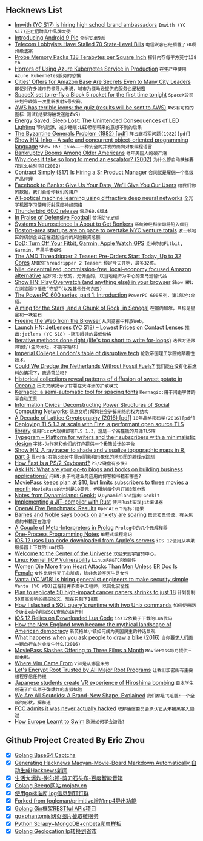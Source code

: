 ## Hacknews List


- [Imwith (YC S17) is hiring high school brand ambassadors](item?id=17698926)  `Imwith (YC S17)正在招聘高中品牌大使`
- [Introducing Android 9 Pie](https://android-developers.googleblog.com/2018/08/introducing-android-9-pie.html)  `介绍安卓9派`
- [Telecom Lobbyists Have Stalled 70 State-Level Bills](https://motherboard.vice.com/en_us/article/3ky5wj/telecom-lobbyists-have-stalled-70-state-level-bills-that-would-protect-consumer-privacy)  `电信说客已经搁置了70项州级法案`
- [Probe Memory Packs 138 Terabytes per Square Inch](https://spectrum.ieee.org/nanoclast/semiconductors/nanotechnology/new-approach-to-stmenabled-memory-promises-thousand-times-more-data-storage)  `探针内存每平方英寸138 tb`
- [Horrors of Using Azure Kubernetes Service in Production](https://movingfulcrum.com/horrors-of-using-azure-kubernetes-service-in-production/)  `在生产中使用Azure Kubernetes服务的恐惧`
- [Cities’ Offers for Amazon Base Are Secrets Even to Many City Leaders](https://www.nytimes.com/2018/08/05/technology/amazon-headquarters-hq2.html)  `即使对许多城市的领导人来说，城市为亚马逊提供的服务也是秘密`
- [SpaceX set to re-fly a Block 5 rocket for the first time tonight](https://arstechnica.com/science/2018/08/tonight-spacex-to-reuse-its-first-block-5-variant-of-the-falcon-9/)  `SpaceX公司计划今晚第一次重新发射5号火箭。`
- [AWS has terrible icons: the quiz (results will be sent to AWS)](https://docs.google.com/forms/d/e/1FAIpQLSdnEEo0o2JgnIt8VOGffhkcYj-C2h9m5_NFzM0Q1AU-P8d0zA/viewform)  `AWS有可怕的图标:测试(结果将被发送给AWS)`
- [Energy Saved, Sleep Lost: The Unintended Consequences of LED Lighting](https://medium.com/@caseorganic/energy-saved-sleep-lost-the-unintended-consequences-of-led-lighting-c0909d4872d0)  `节约能源，减少睡眠:LED照明带来的意想不到的后果`
- [The Byzantine Generals Problem (1982) [pdf]](https://lamport.azurewebsites.net/pubs/byz.pdf)  `拜占庭将军问题(1982)[pdf]`
- [Show HN: Inko – A safe and concurrent object-oriented programming language](https://inko-lang.org/)  `Show HN: Inko——一种安全的并发的面向对象编程语言`
- [Bankruptcy Booms Among Older Americans](https://www.nytimes.com/2018/08/05/business/bankruptcy-older-americans.html)  `老年美国人的破产潮`
- [Why does it take so long to mend an escalator? (2002)](https://www.lrb.co.uk/v24/n05/peter-campbell/why-does-it-take-so-long-to-mend-an-escalator)  `为什么修自动扶梯要花这么长时间?(2002)`
- [Contract Simply (S17) Is Hiring a Sr Product Manager](item?id=17701254)  `合同就是雇佣一个高级产品经理`
- [Facebook to Banks: Give Us Your Data, We’ll Give You Our Users](https://www.wsj.com/articles/facebook-to-banks-give-us-your-data-well-give-you-our-users-1533564049)  `给我们你的数据，我们会给你我们的用户`
- [All-optical machine learning using diffractive deep neural networks](http://science.sciencemag.org/content/early/2018/07/25/science.aat8084)  `全光学机器学习使用衍射深度神经网络`
- [Thunderbird 60.0 release](https://www.thunderbird.net/en-US/thunderbird/60.0/releasenotes/)  `雷鸟60.0版本`
- [In Praise of Defensive Football](https://popula.com/2018/07/10/in-praise-of-defensive-football/)  `赞扬防守足球`
- [Systems Neuroscience Is About to Get Bonkers](https://www.simonsfoundation.org/2018/08/03/systems-neuroscience-is-about-to-get-bonkers/)  `系统神经科学即将陷入疯狂`
- [Boston-area startups are on pace to overtake NYC venture totals](https://techcrunch.com/2018/08/04/boston-area-startups-are-on-pace-to-overtake-nyc-venture-totals/)  `波士顿地区的初创企业正在赶超纽约的风险投资总额`
- [DoD: Turn Off Your Fitbit, Garmin, Apple Watch GPS](https://breakingdefense.com/2018/08/turn-off-your-fitbit-garmin-apple-watch-gps-now/)  `关掉你的Fitbit, Garmin，苹果手表GPS`
- [The AMD Threadripper 2 Teaser: Pre-Orders Start Today, Up to 32 Cores](https://www.anandtech.com/show/13123/amd-threadripper-2-teaser-pre-orders-start-today-up-to-32-cores)  `AMD的Threadripper 2 Teaser:预定今天开始，最多32核。`
- [Nile: decentralized, commission-free, local-economy focused Amazon alternative](https://github.com/open-source-ideas/open-source-ideas/issues/78)  `尼罗河:分散的，无佣金的，以当地经济为中心的亚马逊替代品`
- [Show HN: Play Overwatch (and anything else) in your browser](https://blog.rainway.io/play-overwatch-and-anything-else-in-your-browser-with-rainway-86798744bddb)  `Show HN:在浏览器中播放“守望”(以及其他任何东西)`
- [The PowerPC 600 series, part 1: Introduction](https://blogs.msdn.microsoft.com/oldnewthing/20180806-00/?p=99425)  `PowerPC 600系列，第1部分:介绍。`
- [Aiming for the Stars, and a Chunk of Rock, in Senegal](https://www.nytimes.com/2018/08/05/world/africa/astronomy-senegal-nasa-new-horizons.html)  `在塞内加尔，目标是星星和一块岩石`
- [Freeing the Web from the Browser](https://www.reinterpretcast.com/open-hypermedia)  `从浏览器中释放Web。`
- [Launch HN: JetLenses (YC S18) – Lowest Prices on Contact Lenses](item?id=17699806)  `推出:jetlens (YC S18) -隐形眼镜的最低价格`
- [Iterative methods done right (life&#39;s too short to write for-loops)](http://lostella.github.io/blog/2018/07/25/iterative-methods-done-right)  `迭代方法做得很好(生命太短，不能写循环)`
- [Imperial College London&#39;s table of disruptive tech](https://www.businessinsider.com/imperial-college-london-table-of-disruptive-tech-will-blow-your-mind-2018-7)  `伦敦帝国理工学院的颠覆性技术。`
- [Could We Dredge the Netherlands Without Fossil Fuels?](http://www.lowtechmagazine.com/2018/08/could-we-dredge-the-netherlands-without-fossil-fuels.html)  `我们能在没有化石燃料的情况下，疏通荷兰吗?`
- [Historical collections reveal patterns of diffusion of sweet potato in Oceania](http://www.pnas.org/content/110/6/2205)  `历史文献揭示了甘薯在大洋洲的扩散模式`
- [Kernagic: a semi-automatic tool for spacing fonts](https://github.com/hodefoting/kernagic)  `Kernagic:用于间距字体的半自动工具`
- [Information Civics: Deconstructing Power Structures of Social Computing Networks](https://infocivics.com/)  `信息文明:解构社会计算网络的权力结构`
- [A Decade of Lattice Cryptography (2016) [pdf]](http://web.eecs.umich.edu/~cpeikert/pubs/lattice-survey.pdf)  `10年晶格密码学(2016)[pdf]`
- [Deploying TLS 1.3 at scale with Fizz, a performant open source TLS library](https://code.fb.com/networking-traffic/deploying-tls-1-3-at-scale-with-fizz-a-performant-open-source-tls-library/)  `使用Fizz大规模部署TLS 1.3，这是一个高性能的开源TLS库`
- [Typegram – Platform for writers and their subscribers with a minimalistic design](https://github.com/recoilme/tgram)  `字体-为作家和他们的订户提供一个极简设计的平台`
- [Show HN: A raytracer to shade and visualize topographic maps in R, part 3](http://www.tylermw.com/3d-maps-with-rayshader/)  `显示HN:在第3部分中显示阴影和形象化的地形图的射线示踪剂`
- [How Fast Is a PS/2 Keyboard?](http://www.os2museum.com/wp/how-fast-is-a-ps-2-keyboard/)  `PS/2键盘有多快?`
- [Ask HN: What are your go-to blogs and books on building business applications?](item?id=17698231)  `问HN:关于构建业务应用的博客和书籍有哪些?`
- [MoviePass keeps plan at $10, but limits subscribers to three movies a month](https://techcrunch.com/2018/08/06/moviepass-keeps-plan-at-10-but-limits-subscribers-to-three-movies-a-month/)  `MoviePass的计划是10美元，但限制每个月订阅3部电影`
- [Notes from Dynamicland: Geokit](https://rsnous.com/posts/notes-from-dynamicland-geokit/)  `从Dynamicland指出:Geokit`
- [Implementing a JIT-compiler with Rust](https://dinfuehr.github.io/blog/dora-implementing-a-jit-compiler-with-rust/)  `使用Rust实现jit编译器`
- [OpenAI Five Benchmark: Results](https://blog.openai.com/openai-five-benchmark-results/)  `OpenAI五个指标:结果`
- [Barnes and Noble says books on anxiety are soaring](https://goodereader.com/blog/bookselling/barnes-and-noble-says-books-on-anxiety-are-soaring)  `巴诺和巴诺说，有关焦虑的书籍正在激增`
- [A Couple of Meta-Interpreters in Prolog](https://www.metalevel.at/acomip/)  `Prolog中的几个元解释器`
- [One-Process Programming Notes](https://crawshaw.io/blog/one-process-programming-notes)  `单程式编程笔记`
- [iOS 12 uses Lua code downloaded from Apple&#39;s servers](https://twitter.com/_inside/status/1026173832527265792)  `iOS 12使用从苹果服务器上下载的Lua代码`
- [Welcome to the Center of the Universe](https://longreads.com/2018/03/15/welcome-to-the-center-of-the-universe/)  `欢迎来到宇宙的中心。`
- [Linux Kernel TCP Vulnerability](https://blogs.akamai.com/2018/08/linux-kernel-tcp-vulnerability.html)  `Linux内核TCP脆弱性`
- [Women Die More from Heart Attacks Than Men Unless ER Doc Is Female](https://www.scientificamerican.com/article/women-die-more-from-heart-attacks-than-men-unless-er-doc-is-female/)  `女性比男性死于心脏病，除非急诊室医生是女性`
- [Vanta (YC W18) is hiring generalist engineers to make security simple](https://vanta.com/jobs)  `Vanta (YC W18)正在招聘多面手工程师，以简化安全性`
- [Plan to replicate 50 high-impact cancer papers shrinks to just 18](http://www.sciencemag.org/news/2018/07/plan-replicate-50-high-impact-cancer-papers-shrinks-just-18)  `计划复制50篇高影响的癌症论文，现在只剩下18篇`
- [How I slashed a SQL query&#39;s runtime with two Unix commands](https://www.spinellis.gr/blog/20180805/)  `如何使用两个Unix命令削减SQL查询的运行时`
- [iOS 12 Relies on Downloaded Lua Code](https://mjtsai.com/blog/2018/08/06/ios-12-relies-on-downloaded-lua-code/)  `ios12依赖于下载的Lua代码`
- [How the New England town became the mythical landscape of American democracy](https://placesjournal.org/article/the-town-was-us/)  `新英格兰小镇如何成为美国民主的神话景观`
- [What happens when you ask people to draw a bike (2016)](http://www.gianlucagimini.it/prototypes/velocipedia.html)  `当你要求人们画一辆自行车时会发生什么(2016)`
- [MoviePass Slashes Offering to Three Films a Month](https://www.wsj.com/articles/moviepass-slashes-offering-to-three-films-a-month-1533560401)  `MoviePass每月提供三部电影。`
- [Where Vim Came From](https://twobithistory.org/2018/08/05/where-vim-came-from.html)  `Vim是从哪里来的`
- [Let&#39;s Encrypt Root Trusted by All Major Root Programs](https://letsencrypt.org/2018/08/06/trusted-by-all-major-root-programs.html)  `让我们加密所有主要根程序信任的根`
- [Japanese students create VR experience of Hiroshima bombing](https://www.csmonitor.com/World/Asia-Pacific/2018/0806/Japanese-students-create-VR-experience-of-Hiroshima-bombing)  `日本学生创造了广岛原子弹爆炸的虚拟体验`
- [We Are All Scutoids: A Brand-New Shape, Explained](https://www.newyorker.com/elements/lab-notes/we-are-all-scutoids-a-brand-new-shape-explained)  `我们都是飞毛腿:一个全新的形状，解释道`
- [FCC admits it was never actually hacked](https://techcrunch.com/2018/08/06/fcc-admits-it-was-never-actually-hacked/)  `联邦通信委员会承认它从未被黑客入侵过`
- [How Europe Learnt to Swim](https://www.historytoday.com/eric-chaline/how-europe-learnt-swim)  `欧洲如何学会游泳?`

## Github Project Created By Eric Zhou

- [x] [Golang Base64 Captcha](https://github.com/mojocn/base64Captcha)
- [x] [Generating Hacknews Maoyan-Movie-Board Markdown Automatically 自动生成Hacknews新闻](https://github.com/dejavuzhou/md-genie)
- [x] [生活大爆炸-谢尔顿-剪刀石头布-百度智能音箱](https://github.com/mojocn/dueros-bang-game)
- [x] [Golang Beego网站 mojotv.cn](https://github.com/mojocn/www.mojotv.cn)
- [x] [使用go标准库,log信息到钉钉群](https://github.com/mojocn/dooger)
- [x] [Forked from fogleman/primitive增加mp4导出功能](https://github.com/mojocn/primitive)
- [x] [Golang Gin框架RESTful APIs项目](https://github.com/JJJJJJJerk/ezier-golang-web-api-framework)
- [x] [go+phantomjs网页图片截取微服务](https://github.com/mojocn/screen_shot)
- [x] [Python Scrapy+MongoDB+cnbeta爬虫样板](https://github.com/mojocn/scrapy_mongodb_boilerplate_cnbeta)
- [x] [Golang Geolocation Ip转换到省市](https://github.com/mojocn/ip2location)